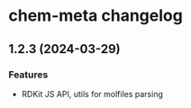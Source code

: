 # chem-meta changelog

## 1.2.3 (2024-03-29)

### Features

* RDKit JS API, utils for molfiles parsing
